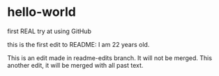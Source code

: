 # hello-world
first REAL try at using GitHub

this is the first edit to README: I am 22 years old.

This is an edit made in readme-edits branch. It will not be merged. 
This another edit, it will be merged with all past text.
